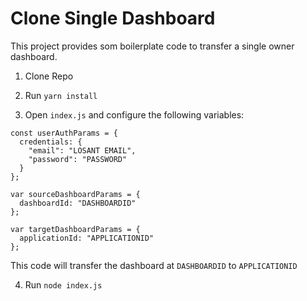 # Clone Single Dashboard

This project provides som boilerplate code to transfer a single owner dashboard.

1. Clone Repo

2. Run `yarn install`

3. Open `index.js` and configure the following variables:

```
const userAuthParams = {
  credentials: {
    "email": "LOSANT EMAIL",
    "password": "PASSWORD"
  }
};

var sourceDashboardParams = {
  dashboardId: "DASHBOARDID"
};

var targetDashboardParams = {
  applicationId: "APPLICATIONID"
};
```

This code will transfer the dashboard at `DASHBOARDID` to `APPLICATIONID`

4. Run `node index.js`